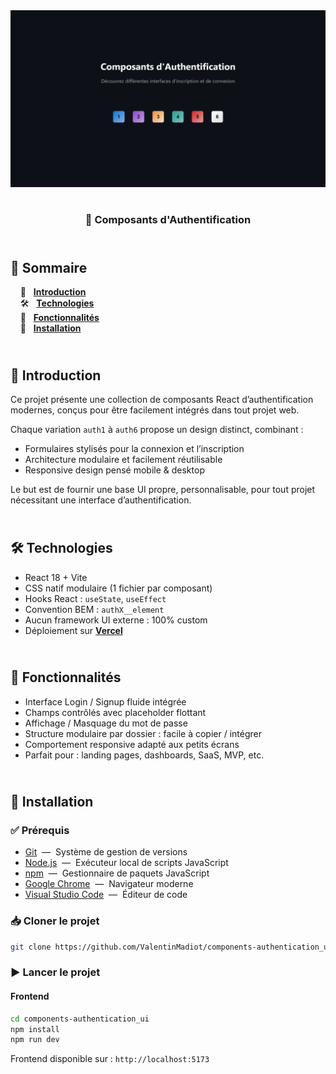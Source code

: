 <div align="center">  
  <a href="https://components-authentication.vercel.app" target="_blank">  
    <img src=".docs/preview.png" alt="Aperçu des composants d'authentification">  
  </a>
  </br></br>  
  <h3 align="center">🔐 Composants d'Authentification</h3>  
</div>

## <br /> 📌 Sommaire

&nbsp;&nbsp;&nbsp; 🎨 &nbsp; [**Introduction**](#introduction)<br />
&nbsp;&nbsp;&nbsp; 🛠️ &nbsp; [**Technologies**](#technologies)<br />
&nbsp;&nbsp;&nbsp; 🎯 &nbsp; [**Fonctionnalités**](#fonctionnalités)<br />
&nbsp;&nbsp;&nbsp; 🚀 &nbsp; [**Installation**](#installation)<br />

## <br /> <a name="introduction">🎨 Introduction</a>

Ce projet présente une collection de composants React d’authentification modernes, conçus pour être facilement intégrés dans tout projet web.

Chaque variation `auth1` à `auth6` propose un design distinct, combinant :

- Formulaires stylisés pour la connexion et l’inscription
- Architecture modulaire et facilement réutilisable
- Responsive design pensé mobile & desktop

Le but est de fournir une base UI propre, personnalisable, pour tout projet nécessitant une interface d’authentification.

## <br /> <a name="technologies">🛠️ Technologies</a>

- React 18 + Vite
- CSS natif modulaire (1 fichier par composant)
- Hooks React : `useState`, `useEffect`
- Convention BEM : `authX__element`
- Aucun framework UI externe : 100% custom
- Déploiement sur [**Vercel**](https://components-authentication.vercel.app/)

## <br /> <a name="fonctionnalités">🎯 Fonctionnalités</a>

- Interface Login / Signup fluide intégrée
- Champs contrôlés avec placeholder flottant
- Affichage / Masquage du mot de passe
- Structure modulaire par dossier : facile à copier / intégrer
- Comportement responsive adapté aux petits écrans
- Parfait pour : landing pages, dashboards, SaaS, MVP, etc.

## <br /> <a name="installation">🚀 Installation</a>

### ✅ Prérequis

- [Git](https://git-scm.com/) &nbsp;—&nbsp; Système de gestion de versions
- [Node.js](https://nodejs.org/fr) &nbsp;—&nbsp; Exécuteur local de scripts JavaScript
- [npm](https://www.npmjs.com/) &nbsp;—&nbsp; Gestionnaire de paquets JavaScript
- [Google Chrome](https://www.google.com/) &nbsp;—&nbsp; Navigateur moderne
- [Visual Studio Code](https://code.visualstudio.com/) &nbsp;—&nbsp; Éditeur de code

### 📥 Cloner le projet

```bash
git clone https://github.com/ValentinMadiot/components-authentication_ui
```

### ▶️ Lancer le projet

#### Frontend

```bash
cd components-authentication_ui
npm install
npm run dev
```

Frontend disponible sur : `http://localhost:5173`
